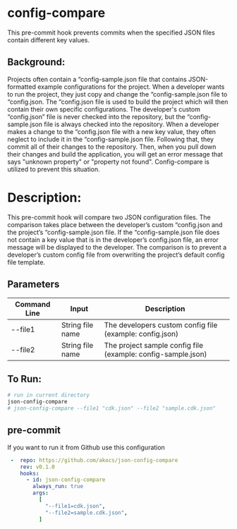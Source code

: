 <!--
Copyright 2022 Tony Akocs
SPDX-License-Identifier: MIT
-->
# config-compare
This pre-commit hook prevents commits when the specified JSON files contain different key values.

## Background:
Projects often contain a “config-sample.json file that contains JSON-formatted example 
configurations for the project. When a developer wants to run the project, they just 
copy and change the “config-sample.json file to “config.json. The “config.json file 
is used to build the project which will then contain their own specific configurations. 
The developer's custom “config.json” file is never checked into the repository, but 
the “config-sample.json file is always checked into the repository. When a developer 
makes a change to the “config.json file with a new key value, they often neglect to 
include it in the “config-sample.json file. Following that, they commit all of their 
changes to the repository. Then, when you pull down their changes and build the 
application, you will get an error message that says "unknown property" or 
"property not found". Config-compare is utilized to prevent this situation.

# Description:
This pre-commit hook will compare two JSON configuration files. The comparison takes 
place between the developer’s custom “config.json and the project’s 
“config-sample.json file. If the “config-sample.json file does not contain a key 
value that is in the developer’s config.json file, an error message will be displayed 
to the developer. The comparison is to prevent a developer’s custom config file from 
overwriting the project’s default config file template.

## Parameters
| Command Line    | Input                   | Description                                                    |
| --------------- | ----------------------- | -------------------------------------------------------------- |
| --file1         |  String file name       | The developers custom config file (example: config.json)       |
| --file2         |  String file name       | The project sample config file (example: config-sample.json)   |

## To Run:

```bash
# run in current directory
json-config-compare
# json-config-compare --file1 "cdk.json" --file2 "sample.cdk.json"
```


## pre-commit
If you want to run it from Github use this configuration
```yaml
 -  repo: https://github.com/akocs/json-config-compare
    rev: v0.1.0
    hooks:
      - id: json-config-compare
        always_run: true
        args:
          [
            "--file1=cdk.json",
            "--file2=sample.cdk.json",
          ]
```

